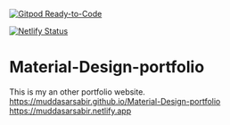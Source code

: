 [![Gitpod Ready-to-Code](https://img.shields.io/badge/Gitpod-Ready--to--Code-blue?logo=gitpod)](https://gitpod.io/#https://github.com/muddasarsabir/Material-Design-portfolio) 

[![Netlify Status](https://api.netlify.com/api/v1/badges/6e0ae702-0aaf-4325-80aa-2f9b05ac0888/deploy-status)](https://app.netlify.com/sites/muddasarsabir/deploys)

# Material-Design-portfolio
This is my an other portfolio website.
https://muddasarsabir.github.io/Material-Design-portfolio
https://muddasarsabir.netlify.app
